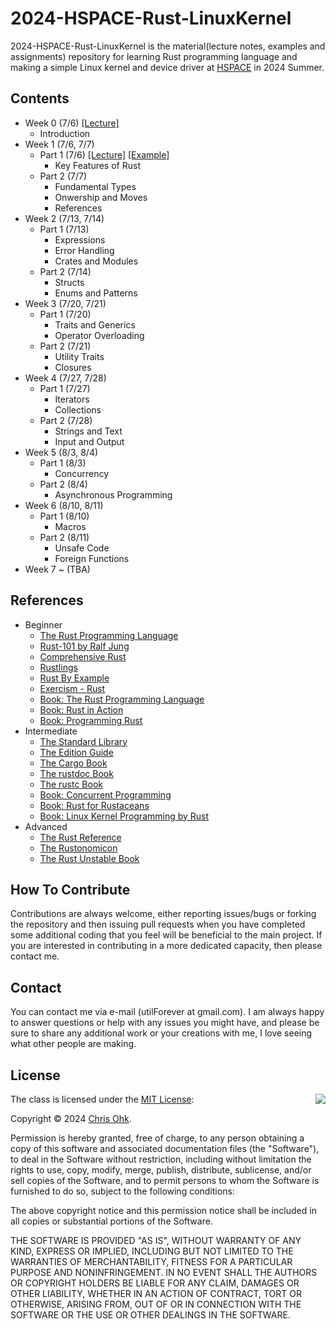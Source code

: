 # 2024-HSPACE-Rust-LinuxKernel

2024-HSPACE-Rust-LinuxKernel is the material(lecture notes, examples and assignments) repository for learning Rust programming language and making a simple Linux kernel and device driver at [HSPACE](https://hspace.io/) in 2024 Summer.

## Contents

- Week 0 (7/6) [[Lecture]](./1%20-%20Lecture/240706%20-%20Rust%20Basic%20+%20Linux%20Kernel,%20Week%200.pdf)
  - Introduction
- Week 1 (7/6, 7/7)
  - Part 1 (7/6) [[Lecture]](./1%20-%20Lecture/240706%20-%20Rust%20Basic%20+%20Linux%20Kernel,%20Week%201,%20Day%201.pdf) [[Example]](./2%20-%20Example/240706%20-%20Rust%20Basic%20+%20Linux%20Kernel,%20Week%201,%20Day%201/)
    - Key Features of Rust
  - Part 2 (7/7)
    - Fundamental Types
    - Onwership and Moves
    - References
- Week 2 (7/13, 7/14)
  - Part 1 (7/13)
    - Expressions
    - Error Handling
    - Crates and Modules
  - Part 2 (7/14)
    - Structs
    - Enums and Patterns
- Week 3 (7/20, 7/21)
  - Part 1 (7/20)
    - Traits and Generics
    - Operator Overloading
  - Part 2 (7/21)
    - Utility Traits
    - Closures
- Week 4 (7/27, 7/28)
  - Part 1 (7/27)
    - Iterators
    - Collections
  - Part 2 (7/28)
    - Strings and Text
    - Input and Output
- Week 5 (8/3, 8/4)
  - Part 1 (8/3)
    - Concurrency
  - Part 2 (8/4)
    - Asynchronous Programming
- Week 6 (8/10, 8/11)
  - Part 1 (8/10)
    - Macros
  - Part 2 (8/11)
    - Unsafe Code
    - Foreign Functions
- Week 7 ~ (TBA)

## References

- Beginner
  * [The Rust Programming Language](https://doc.rust-lang.org/book/)
  * [Rust-101 by Ralf Jung](https://www.ralfj.de/projects/rust-101/main.html)
  * [Comprehensive Rust](https://google.github.io/comprehensive-rust/)
  * [Rustlings](https://github.com/rust-lang/rustlings/)
  * [Rust By Example](https://doc.rust-lang.org/stable/rust-by-example/)
  * [Exercism - Rust](https://exercism.org/tracks/rust)
  * [Book: The Rust Programming Language](http://www.yes24.com/Product/Goods/83075894)
  * [Book: Rust in Action](https://www.manning.com/books/rust-in-action)
  * [Book: Programming Rust](https://www.oreilly.com/library/view/programming-rust-2nd/9781492052586/)
- Intermediate
  * [The Standard Library](https://doc.rust-lang.org/std/index.html)
  * [The Edition Guide](https://doc.rust-lang.org/edition-guide/index.html)
  * [The Cargo Book](https://doc.rust-lang.org/cargo/index.html)
  * [The rustdoc Book](https://doc.rust-lang.org/rustdoc/index.html)
  * [The rustc Book](https://doc.rust-lang.org/rustc/index.html)
  * [Book: Concurrent Programming](http://www.yes24.com/Product/Goods/108570426)
  * [Book: Rust for Rustaceans](https://rust-for-rustaceans.com/)
  * [Book: Linux Kernel Programming by Rust](https://wikibook.co.kr/rust-linux-kernel/)
- Advanced
  * [The Rust Reference](https://doc.rust-lang.org/reference/index.html)
  * [The Rustonomicon](https://doc.rust-lang.org/nomicon/index.html)
  * [The Rust Unstable Book](https://doc.rust-lang.org/nightly/unstable-book/index.html)

## How To Contribute

Contributions are always welcome, either reporting issues/bugs or forking the repository and then issuing pull requests when you have completed some additional coding that you feel will be beneficial to the main project. If you are interested in contributing in a more dedicated capacity, then please contact me.

## Contact

You can contact me via e-mail (utilForever at gmail.com). I am always happy to answer questions or help with any issues you might have, and please be sure to share any additional work or your creations with me, I love seeing what other people are making.

## License

<img align="right" src="https://149753425.v2.pressablecdn.com/wp-content/uploads/2009/06/OSIApproved_100X125.png">

The class is licensed under the [MIT License](http://opensource.org/licenses/MIT):

Copyright &copy; 2024 [Chris Ohk](http://www.github.com/utilForever).

Permission is hereby granted, free of charge, to any person obtaining a copy of this software and associated documentation files (the "Software"), to deal in the Software without restriction, including without limitation the rights to use, copy, modify, merge, publish, distribute, sublicense, and/or sell copies of the Software, and to permit persons to whom the Software is furnished to do so, subject to the following conditions:

The above copyright notice and this permission notice shall be included in all copies or substantial portions of the Software.

THE SOFTWARE IS PROVIDED "AS IS", WITHOUT WARRANTY OF ANY KIND, EXPRESS OR IMPLIED, INCLUDING BUT NOT LIMITED TO THE WARRANTIES OF MERCHANTABILITY, FITNESS FOR A PARTICULAR PURPOSE AND NONINFRINGEMENT. IN NO EVENT SHALL THE AUTHORS OR COPYRIGHT HOLDERS BE LIABLE FOR ANY CLAIM, DAMAGES OR OTHER LIABILITY, WHETHER IN AN ACTION OF CONTRACT, TORT OR OTHERWISE, ARISING FROM, OUT OF OR IN CONNECTION WITH THE SOFTWARE OR THE USE OR OTHER DEALINGS IN THE SOFTWARE.

